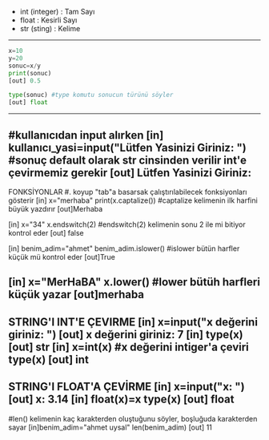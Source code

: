 * int (integer) : Tam Sayı
* float : Kesirli Sayı
* str (sting) : Kelime
---
```python
x=10
y=20
sonuc=x/y
print(sonuc)
[out] 0.5
```
```python
type(sonuc) #type komutu sonucun türünü söyler
[out] float
```
--------------------
#kullanıcıdan input alırken
[in] kullanıcı_yasi=input("Lütfen Yasinizi Giriniz: ") #sonuç default olarak str cinsinden verilir int'e çevirmemiz gerekir
[out] Lütfen Yasinizi Giriniz: 
--------------------
FONKSİYONLAR  #. koyup "tab"a basarsak çalıştırılabilecek fonksiyonları gösterir
[in] x="merhaba"
     print(x.captalize())  #captalize kelimenin ilk harfini büyük yazdırır
[out]Merhaba

[in]  x="34"
      x.endswitch(2)   #endswitch(2) kelimenin sonu 2 ile mi bitiyor kontrol eder
[out] false

[in] benim_adim="ahmet"
     benim_adim.islower()  #islower bütün harfler küçük mü kontrol eder
[out]True

[in] x="MerHaBA"
     x.lower()   #lower bütüh harfleri küçük yazar
[out]merhaba 
-------------------------
STRING'I INT'E ÇEVIRME
[in] x=input("x değerini giriniz: ")
[out] x değerini giriniz: 7
[in] type(x)
[out] str
[in] x=int(x)  #x değerini intiger'a çeviri
     type(x)
[out] int
-------------------------
STRING'I FLOAT'A ÇEVİRME
[in] x=input("x: ")
[out] x: 3.14
[in] float(x)=x
     type(x)
[out] float
-----------------------
#len() kelimenin kaç karakterden oluştuğunu söyler, boşluğuda karakterden sayar
[in]benim_adim="ahmet uysal"
    len(benim_adim)
[out] 11
